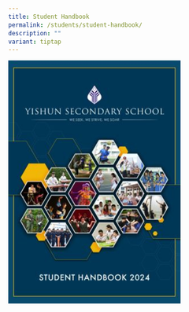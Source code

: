 ```yaml
---
title: Student Handbook
permalink: /students/student-handbook/
description: ""
variant: tiptap
---
```

<a class="isomer-image-wrapper" href="/files/YSS/Student_Handbook_for_2024_v3_3.pdf"><img style="width:350px;" height="auto" width="100%" src="/images/YSS/SchoolHandbook24.jpg"></a>
<p></p>